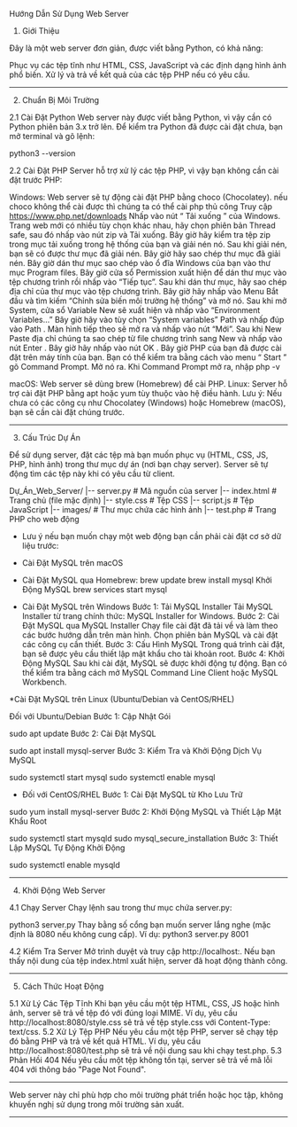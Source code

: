 Hướng Dẫn Sử Dụng Web Server

1. Giới Thiệu

Đây là một web server đơn giản, được viết bằng Python, có khả năng:

Phục vụ các tệp tĩnh như HTML, CSS, JavaScript và các định dạng hình ảnh phổ biến.
Xử lý và trả về kết quả của các tệp PHP nếu có yêu cầu.

------------------------------------------------------------------------------------


2. Chuẩn Bị Môi Trường

2.1 Cài Đặt Python
Web server này được viết bằng Python, vì vậy cần có Python phiên bản 3.x trở lên. Để kiểm tra Python đã được cài đặt chưa, bạn mở terminal và gõ lệnh:

python3 --version


2.2 Cài Đặt PHP
Server hỗ trợ xử lý các tệp PHP, vì vậy bạn không cần cài đặt trước PHP:

Windows: Web server sẽ tự động cài đặt PHP bằng choco (Chocolatey).
nếu choco không thể cài được thì chúng ta có thể cài php thủ công 
 Truy cập  https://www.php.net/downloads
 Nhấp vào nút “ Tải xuống ” của Windows.
 Trang web mới có nhiều tùy chọn khác nhau, hãy chọn phiên bản Thread safe, sau đó nhấp vào nút zip và Tải xuống.
 Bây giờ hãy kiểm tra tệp zip trong mục tải xuống trong hệ thống của bạn và giải nén nó.
 Sau khi giải nén, bạn sẽ có được thư mục đã giải nén.
 Bây giờ hãy sao chép thư mục đã giải nén.
 Bây giờ dán thư mục sao chép vào ổ đĩa Windows của bạn vào thư mục Program files.
 Bây giờ cửa sổ Permission xuất hiện để dán thư mục vào tệp chương trình rồi nhấp vào “Tiếp tục”.
 Sau khi dán thư mục, hãy sao chép địa chỉ của thư mục vào tệp chương trình.
 Bây giờ hãy nhấp vào Menu Bắt đầu và tìm kiếm “Chỉnh sửa biến môi trường hệ thống” và mở nó.
 Sau khi mở System, cửa sổ Variable New sẽ xuất hiện và nhấp vào “Environment Variables…”
 Bây giờ hãy vào tùy chọn “System variables” Path và nhấp đúp vào Path .
 Màn hình tiếp theo sẽ mở ra và nhấp vào nút “Mới”.
 Sau khi New Paste địa chỉ chúng ta sao chép từ file chương trình sang New và nhấp vào nút Enter .
 Bây giờ hãy nhấp vào nút OK .
 Bây giờ PHP của bạn đã được cài đặt trên máy tính của bạn. Bạn có thể kiểm tra bằng cách vào menu “ Start ” gõ Command Prompt. Mở nó   ra.
 Khi Command Prompt mở ra, nhập php -v



macOS: Web server sẽ dùng brew (Homebrew) để cài PHP.
Linux: Server hỗ trợ cài đặt PHP bằng apt hoặc yum tùy thuộc vào hệ điều hành.
Lưu ý: Nếu chưa có các công cụ như Chocolatey (Windows) hoặc Homebrew (macOS), bạn sẽ cần cài đặt chúng trước.

------------------------------------------------------------------------------------


3. Cấu Trúc Dự Án

Để sử dụng server, đặt các tệp mà bạn muốn phục vụ (HTML, CSS, JS, PHP, hình ảnh) trong thư mục dự án (nơi bạn chạy server). Server sẽ tự động tìm các tệp này khi có yêu cầu từ client.

Dự_Án_Web_Server/
|-- server.py          # Mã nguồn của server
|-- index.html         # Trang chủ (file mặc định)
|-- style.css          # Tệp CSS
|-- script.js          # Tệp JavaScript
|-- images/            # Thư mục chứa các hình ảnh
|-- test.php           # Trang PHP cho web động

* Lưu ý nếu bạn muốn chạy một web động bạn cần phải cài đặt cơ sở dữ liệu trước:
  
* Cài Đặt MySQL trên macOS
* 
  Cài Đặt MySQL qua Homebrew:
   brew update
   brew install mysql
  Khởi Động MySQL
  brew services start mysql

  
* Cài Đặt MySQL trên Windows
Bước 1: Tải MySQL Installer
Tải MySQL Installer từ trang chính thức: MySQL Installer for Windows.
Bước 2: Cài Đặt MySQL qua MySQL Installer
Chạy file cài đặt đã tải về và làm theo các bước hướng dẫn trên màn hình.
Chọn phiên bản MySQL và cài đặt các công cụ cần thiết.
Bước 3: Cấu Hình MySQL
Trong quá trình cài đặt, bạn sẽ được yêu cầu thiết lập mật khẩu cho tài khoản root.
Bước 4: Khởi Động MySQL
Sau khi cài đặt, MySQL sẽ được khởi động tự động. Bạn có thể kiểm tra bằng cách mở MySQL Command Line Client hoặc MySQL Workbench.


*Cài Đặt MySQL trên Linux (Ubuntu/Debian và CentOS/RHEL)

Đối với Ubuntu/Debian
Bước 1: Cập Nhật Gói

sudo apt update
Bước 2: Cài Đặt MySQL

sudo apt install mysql-server
Bước 3: Kiểm Tra và Khởi Động Dịch Vụ MySQL

sudo systemctl start mysql
sudo systemctl enable mysql


* Đối với CentOS/RHEL
Bước 1: Cài Đặt MySQL từ Kho Lưu Trữ

sudo yum install mysql-server
Bước 2: Khởi Động MySQL và Thiết Lập Mật Khẩu Root

sudo systemctl start mysqld
sudo mysql_secure_installation
Bước 3: Thiết Lập MySQL Tự Động Khởi Động

sudo systemctl enable mysqld

------------------------------------------------------------------------------------

4. Khởi Động Web Server

4.1 Chạy Server
Chạy lệnh sau trong thư mục chứa server.py:

python3 server.py <port>
Thay <port> bằng số cổng bạn muốn server lắng nghe (mặc định là 8080 nếu không cung cấp).
Ví dụ: python3 server.py 8001


4.2 Kiểm Tra Server
Mở trình duyệt và truy cập http://localhost:<port>.
Nếu bạn thấy nội dung của tệp index.html xuất hiện, server đã hoạt động thành công.

----------------------------------------------------------------------------------------


5. Cách Thức Hoạt Động

5.1 Xử Lý Các Tệp Tĩnh
Khi bạn yêu cầu một tệp HTML, CSS, JS hoặc hình ảnh, server sẽ trả về tệp đó với đúng loại MIME.
Ví dụ, yêu cầu http://localhost:8080/style.css sẽ trả về tệp style.css với Content-Type: text/css.
5.2 Xử Lý Tệp PHP
Nếu yêu cầu một tệp PHP, server sẽ chạy tệp đó bằng PHP và trả về kết quả HTML.
Ví dụ, yêu cầu http://localhost:8080/test.php sẽ trả về nội dung sau khi chạy test.php.
5.3 Phản Hồi 404
Nếu yêu cầu một tệp không tồn tại, server sẽ trả về mã lỗi 404 với thông báo "Page Not Found".


*************************************************************************************************************************
Web server này chỉ phù hợp cho môi trường phát triển hoặc học tập, không khuyến nghị sử dụng trong môi trường sản xuất.
*************************************************************************************************************************


















